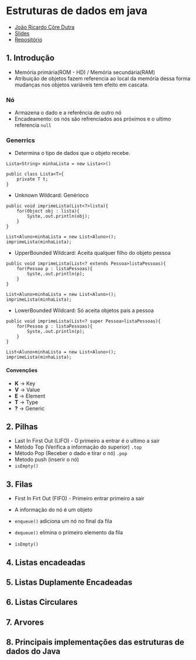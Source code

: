 # Estruturas de dados em java

- [João Ricardo Côre Dutra](https://www.linkedin.com/in/jo%C3%A3o-dutra-400a9330/)
- [Slides](https://github.com/jrdutra/estruturaDeDadosJavaDio/tree/main/apresentacoes)
- [Repositório](https://github.com/jrdutra/estruturaDeDadosJavaDio)

## 1. Introdução

- Memória primária(ROM - HD) / Memória secundária(RAM)
- Atribuição de objetos fazem referencia ao local da memória dessa forma mudanças nos objetos variáveis tem efeito em cascata.

### Nó

- Armazena o dado e a referência de outro nó
- Encadeamento: os nós são refrenciados aos próximos e o ultimo referencia `null`

### Generrics

- Determina o tipo de dados que o objeto recebe.

```
Lista<String> minhaLista = new Lista<>()

public class Lista<T>{
    private T t;
}
```

- Unknown Wildcard: Genérioco

```
public void imprimeLista(List<?>lista){
    for(Object obj : lista){
        Syste,.out.println(obj);
    }
}

List<Aluno>minhaLista = new List<Aluno>();
imprimeLista(minhaLista);
```

- UpperBounded Wildcard: Aceita qualquer filho do objeto pessoa

```
public void imprimeLista(List<? extends Pessoa>listaPessoas){
    for(Pessoa p : listaPessoas){
        Syste,.out.println(p);
    }
}

List<Aluno>minhaLista = new List<Aluno>();
imprimeLista(minhaLista);
```

- LowerBounded Wildcard: Só aceita objetos pais a pessoa

```
public void imprimeLista(List<? super Pessoa>listaPessoas){
    for(Pessoa p : listaPessoas){
        Syste,.out.println(p);
    }
}

List<Aluno>minhaLista = new List<Aluno>();
imprimeLista(minhaLista);
```

#### Convenções

- **K** -> Key
- **V** -> Value
- **E** -> Element
- **T** -> Type
- **?** -> Generic

## 2. Pilhas

- Last In First Out (LIFO) - O primeiro a entrar é o ultimo a sair
- Metódo Top (Verifica a informação do superior) `.top`
- Método Pop (Receber o dado e tirar o nó) `.pop`
- Metodo push (inserir o nó)
- `isEmpty()`

## 3. Filas

- First In Firt Out (FIFO) - Primeiro entrar primeiro a sair
- A informação do nó é um objeto

- `enqueue()` adiciona um nó no final da fila
- `dequeue()` elimina o primeiro elemento da fila
- `isEmpty()`

## 4. Listas encadeadas

## 5. Listas Duplamente Encadeadas

## 6. Listas Circulares

## 7. Arvores

## 8. Principais implementações das estruturas de dados do Java
